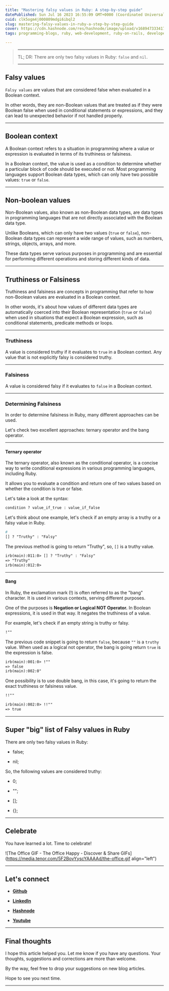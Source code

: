 ```yaml
---
title: "Mastering falsy values in Ruby: A step-by-step guide"
datePublished: Sun Jul 16 2023 16:55:09 GMT+0000 (Coordinated Universal Time)
cuid: clk5ogm4j000809mdgi6ibql2
slug: mastering-falsy-values-in-ruby-a-step-by-step-guide
cover: https://cdn.hashnode.com/res/hashnode/image/upload/v1689473334170/fbdfc7fb-9fa6-4ddd-91e1-dfa3b5d8de06.png
tags: programming-blogs, ruby, web-development, ruby-on-rails, developer

---
```


> ---
> 
> TL; DR: There are only two falsy values in Ruby: `false` and `nil`.
> 
> ---

## Falsy values

`Falsy values` are values that are considered false when evaluated in a Boolean context.

In other words, they are non-Boolean values that are treated as if they were Boolean false when used in conditional statements or expressions, and they can lead to unexpected behavior if not handled properly.

---

## Boolean context

A Boolean context refers to a situation in programming where a value or expression is evaluated in terms of its truthiness or falsiness.

In a Boolean context, the value is used as a condition to determine whether a particular block of code should be executed or not. Most programming languages support Boolean data types, which can only have two possible values: `true` or `false`.

---

## Non-boolean values

Non-Boolean values, also known as non-Boolean data types, are data types in programming languages that are not directly associated with the Boolean data type.

Unlike Booleans, which can only have two values (`true` or `false`), non-Boolean data types can represent a wide range of values, such as numbers, strings, objects, arrays, and more.

These data types serve various purposes in programming and are essential for performing different operations and storing different kinds of data.

---

## Truthiness or Falsiness

Truthiness and falsiness are concepts in programming that refer to how non-Boolean values are evaluated in a Boolean context.

In other words, it's about how values of different data types are automatically coerced into their Boolean representation (`true` or `false`) when used in situations that expect a Boolean expression, such as conditional statements, predicate methods or loops.

---

### **Truthiness**

A value is considered truthy if it evaluates to `true` in a Boolean context. Any value that is not explicitly falsy is considered truthy.

---

### **Falsiness**

A value is considered falsy if it evaluates to `false` in a Boolean context.

---

### Determining Falsiness

In order to determine falsiness in Ruby, many different approaches can be used.

Let's check two excellent approaches: ternary operator and the bang operator.

---

#### Ternary operator

The ternary operator, also known as the conditional operator, is a concise way to write conditional expressions in various programming languages, including Ruby.

It allows you to evaluate a condition and return one of two values based on whether the condition is true or false.

Let's take a look at the syntax:

```apache
condition ? value_if_true : value_if_false
```

Let's think about one example, let's check if an empty array is a truthy or a falsy value in Ruby.

```apache
# 
[] ? "Truthy" : "Falsy"
```

The previous method is going to return "Truthy", so, `[]` is a truthy value.

```apache
irb(main):011:0> [] ? "Truthy" : "Falsy"
=> "Truthy"
irb(main):012:0>
```

---

#### Bang

In Ruby, the exclamation mark (!) is often referred to as the "bang" character. It is used in various contexts, serving different purposes.

One of the purposes is **Negation or Logical NOT Operator.** In Boolean expressions, it is used in that way. It negates the truthiness of a value.

For example, let's check if an empty string is truthy or falsy.

```apache
!""
```

The previous code snippet is going to return `false`, because `""` is a `truthy` value. When used as a logical not operator, the bang is going return `true` is the expression is false.

```apache
irb(main):001:0> !""
=> false
irb(main):002:0"
```

One possibility is to use double bang, in this case, it's going to return the exact truthiness or falsiness value.

```apache
!!""
```

```apache
irb(main):002:0> !!""
=> true
```

---

## Super "big" list of Falsy values in Ruby

There are only two falsy values in Ruby:

* false;
    
* nil;
    

So, the following values are considered truthy:

* 0;
    
* "";
    
* \[\];
    
* {};
    

---

## **Celebrate**

You have learned a lot. Time to celebrate!

![The Office GIF - The Office Happy - Discover & Share GIFs](https://media.tenor.com/5F2BovYyscYAAAAd/the-office.gif align="left")

---

## **Let's connect**

* [**Github**](https://github.com/alexcalaca)
    
* [**LinkedIn**](https://linkedin.com/in/alexandrecalacaofficial)
    
* [**Hashnode**](https://hashnode.com/onboard?next=/@alexandrecalaca)
    
* [**Youtube**](https://www.youtube.com/@alexandrecalacaofficial)
    

---

## **Final thoughts**

I hope this article helped you. Let me know if you have any questions. Your thoughts, suggestions and corrections are more than welcome.

By the way, feel free to drop your suggestions on new blog articles.

Hope to see you next time.

---